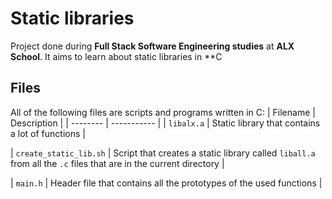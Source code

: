 # Static libraries

Project done during **Full Stack Software Engineering studies** at **ALX School**. It aims to learn about static libraries in **C

## Files

All of the following files are scripts and programs written in C:
| Filename | Description |
| -------- | ----------- |
| `libalx.a` | Static library that contains a lot of functions |

| `create_static_lib.sh` | Script that creates a static library called `liball.a` from all the `.c` files that are in the current directory |

| `main.h` | Header file that contains all the prototypes of the used functions |